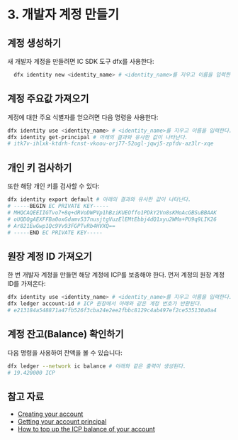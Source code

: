 # 3. 개발자 계정 만들기

## 계정 생성하기

새 개발자 계정을 만들려면 IC SDK 도구 dfx를 사용한다:

```sh
  dfx identity new <identity_name> # <identity_name>를 지우고 이름을 입력한다.
```

## 계정 주요값 가져오기

계정에 대한 주요 식별자를 얻으려면 다음 명령을 사용한다:

```sh
dfx identity use <identity_name> # <identity_name>를 지우고 이름을 입력한다.
dfx identity get-principal # 아래의 결과와 유사한 값이 나타난다.
# itk7v-ihlxk-ktdrh-fcnst-vkoou-orj77-52ogl-jqwj5-zpfdv-az3lr-xqe
```

## 개인 키 검사하기

또한 해당 개인 키를 검사할 수 있다:

```sh
dfx identity export default # 아래의 결과와 유사한 값이 나타난다.
# -----BEGIN EC PRIVATE KEY-----
# MHQCAQEEIIGTvo7+8q+dRVoDWPVp1hBziKUEOffo1PDkY2Vn8sKMoAcGBSuBBAAK
# oUQDQgAEXFFBa0oxGdamv537nusjtgVuzElEMtEbbj4dQ1xyu2WMa+PU9q9LIK26
# Ar821EwGwp1Qc9Vv93FGPTvRb4HVXQ==
# -----END EC PRIVATE KEY-----
```

## 원장 계정 ID 가져오기

한 번 개발자 계정을 만들면 해당 계정에 ICP를 보충해야 한다. 먼저 계정의 원장 계정 ID를 가져온다:

```sh
dfx identity use <identity_name> # <identity_name>를 지우고 이름을 입력한다.
dfx ledger account-id # ICP 원장에서 아래와 같은 계정 번호가 반환된다.
# e213184a548871a47fb526f3cba24e2ee2fbbc8129c4ab497ef2ce535130a0a4
```

## 계정 잔고(Balance) 확인하기

다음 명령을 사용하여 잔액을 볼 수 있습니다:

```sh
dfx ledger --network ic balance # 아래와 같은 출력이 생성된다.
# 19.420000 ICP
```

## 참고 자료

- [Creating your account](https://internetcomputer.org/docs/current/developer-docs/getting-started/accounts#creating-your-account)
- [Getting your account principal](https://internetcomputer.org/docs/current/developer-docs/getting-started/accounts#getting-your-account-principal)
- [How to top up the ICP balance of your account](https://internetcomputer.org/docs/current/developer-docs/getting-started/accounts#how-to-top-up-the-icp-balance-of-your-account)
